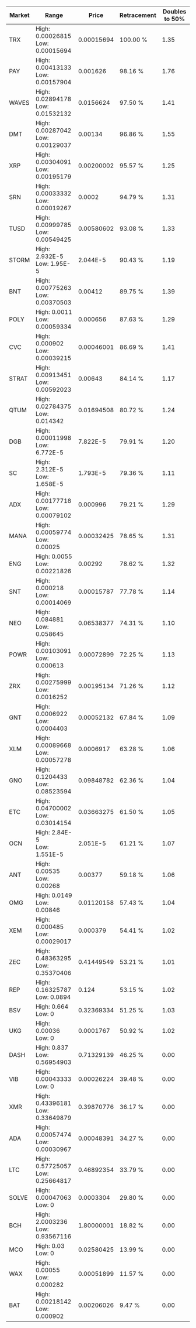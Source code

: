 | Market | Range | Price| Retracement | Doubles to 50% |
| --- | --- | --- | --- | --- |
| TRX | High: 0.00026815<br />Low: 0.00015694 | 0.00015694 | 100.00 % | 1.35 |
| PAY | High: 0.00413133<br />Low: 0.00157904 | 0.001626 | 98.16 % | 1.76 |
| WAVES | High: 0.02894178<br />Low: 0.01532132 | 0.0156624 | 97.50 % | 1.41 |
| DMT | High: 0.00287042<br />Low: 0.00129037 | 0.00134 | 96.86 % | 1.55 |
| XRP | High: 0.00304091<br />Low: 0.00195179 | 0.00200002 | 95.57 % | 1.25 |
| SRN | High: 0.00033332<br />Low: 0.00019267 | 0.0002 | 94.79 % | 1.31 |
| TUSD | High: 0.00999785<br />Low: 0.00549425 | 0.00580602 | 93.08 % | 1.33 |
| STORM | High: 2.932E-5<br />Low: 1.95E-5 | 2.044E-5 | 90.43 % | 1.19 |
| BNT | High: 0.00775263<br />Low: 0.00370503 | 0.00412 | 89.75 % | 1.39 |
| POLY | High: 0.0011<br />Low: 0.00059334 | 0.000656 | 87.63 % | 1.29 |
| CVC | High: 0.000902<br />Low: 0.00039215 | 0.00046001 | 86.69 % | 1.41 |
| STRAT | High: 0.00913451<br />Low: 0.00592023 | 0.00643 | 84.14 % | 1.17 |
| QTUM | High: 0.02784375<br />Low: 0.014342 | 0.01694508 | 80.72 % | 1.24 |
| DGB | High: 0.00011998<br />Low: 6.772E-5 | 7.822E-5 | 79.91 % | 1.20 |
| SC | High: 2.312E-5<br />Low: 1.658E-5 | 1.793E-5 | 79.36 % | 1.11 |
| ADX | High: 0.00177718<br />Low: 0.00079102 | 0.000996 | 79.21 % | 1.29 |
| MANA | High: 0.00059774<br />Low: 0.00025 | 0.00032425 | 78.65 % | 1.31 |
| ENG | High: 0.0055<br />Low: 0.00221826 | 0.00292 | 78.62 % | 1.32 |
| SNT | High: 0.000218<br />Low: 0.00014069 | 0.00015787 | 77.78 % | 1.14 |
| NEO | High: 0.084881<br />Low: 0.058645 | 0.06538377 | 74.31 % | 1.10 |
| POWR | High: 0.00103091<br />Low: 0.000613 | 0.00072899 | 72.25 % | 1.13 |
| ZRX | High: 0.00275999<br />Low: 0.0016252 | 0.00195134 | 71.26 % | 1.12 |
| GNT | High: 0.0006922<br />Low: 0.0004403 | 0.00052132 | 67.84 % | 1.09 |
| XLM | High: 0.00089668<br />Low: 0.00057278 | 0.0006917 | 63.28 % | 1.06 |
| GNO | High: 0.1204433<br />Low: 0.08523594 | 0.09848782 | 62.36 % | 1.04 |
| ETC | High: 0.04700002<br />Low: 0.03014154 | 0.03663275 | 61.50 % | 1.05 |
| OCN | High: 2.84E-5<br />Low: 1.551E-5 | 2.051E-5 | 61.21 % | 1.07 |
| ANT | High: 0.00535<br />Low: 0.00268 | 0.00377 | 59.18 % | 1.06 |
| OMG | High: 0.0149<br />Low: 0.00846 | 0.01120158 | 57.43 % | 1.04 |
| XEM | High: 0.000485<br />Low: 0.00029017 | 0.000379 | 54.41 % | 1.02 |
| ZEC | High: 0.48363295<br />Low: 0.35370406 | 0.41449549 | 53.21 % | 1.01 |
| REP | High: 0.16325787<br />Low: 0.0894 | 0.124 | 53.15 % | 1.02 |
| BSV | High: 0.664<br />Low: 0 | 0.32369334 | 51.25 % | 1.03 |
| UKG | High: 0.00036<br />Low: 0 | 0.0001767 | 50.92 % | 1.02 |
| DASH | High: 0.837<br />Low: 0.56954903 | 0.71329139 | 46.25 % | 0.00 |
| VIB | High: 0.00043333<br />Low: 0 | 0.00026224 | 39.48 % | 0.00 |
| XMR | High: 0.43396181<br />Low: 0.33649879 | 0.39870776 | 36.17 % | 0.00 |
| ADA | High: 0.00057474<br />Low: 0.00030967 | 0.00048391 | 34.27 % | 0.00 |
| LTC | High: 0.57725057<br />Low: 0.25664817 | 0.46892354 | 33.79 % | 0.00 |
| SOLVE | High: 0.00047063<br />Low: 0 | 0.0003304 | 29.80 % | 0.00 |
| BCH | High: 2.0003236<br />Low: 0.93567116 | 1.80000001 | 18.82 % | 0.00 |
| MCO | High: 0.03<br />Low: 0 | 0.02580425 | 13.99 % | 0.00 |
| WAX | High: 0.00055<br />Low: 0.000282 | 0.00051899 | 11.57 % | 0.00 |
| BAT | High: 0.00218142<br />Low: 0.000902 | 0.00206026 | 9.47 % | 0.00 |
